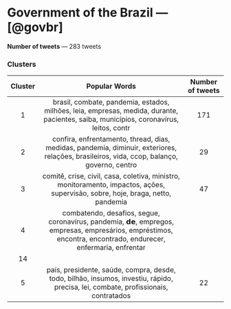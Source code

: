 # Government of the Brazil — [@govbr]

**Number of tweets** —  283 tweets

### Clusters

| **Cluster** |                      **Popular Words**                       | **Number of tweets** |
| :---------: | :----------------------------------------------------------: | :------------------: |
|      1      | brasil, combate, pandemia, estados, milhões, leia, empresas, medida, durante, pacientes, saiba, municípios, coronavírus, leitos, contr |        171       |
|      2      | confira, enfrentamento, thread, dias, medidas, pandemia, diminuir, exteriores, relações, brasileiros, vida, ccop, balanço, governo, centro |        29         |
|      3      | comitê, crise, civil, casa, coletiva, ministro, monitoramento, impactos, ações, supervisão, sobre, hoje, braga, netto, pandemia |        47         |
|      4      | combatendo, desafios, segue, coronavírus, pandemia, 𝗱𝗲, empregos, empresas, empresários, empréstimos, encontra, encontrado, endurecer, enfermaria, enfrentar
 |         14          |
|      5      | país, presidente, saúde, compra, desde, todo, bilhão, insumos, investiu, rápido, precisa, lei, combate, profissionais, contratados |         22          |

